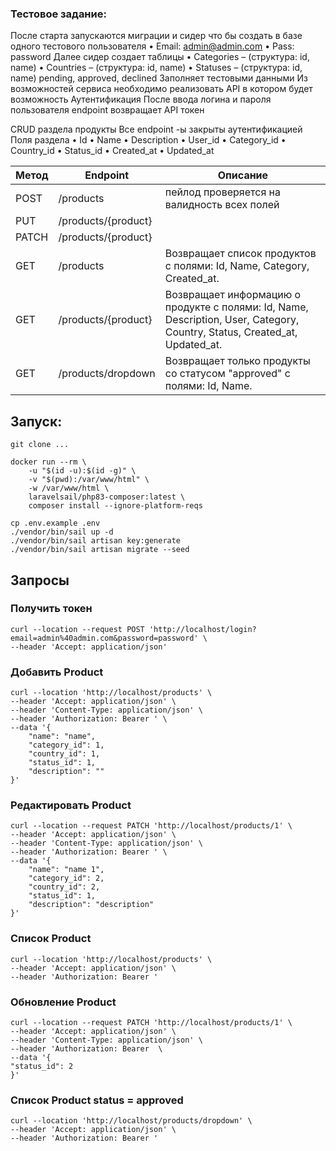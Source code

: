 ### Тестовое задание:
После старта запускаются миграции и сидер что бы создать в базе одного тестового пользователя
• Email: admin@admin.com
• Pass: password
Далее сидер создает таблицы
• Categories – (структура: id, name)
• Countries – (структура: id, name)
• Statuses – (структура: id, name) pending, approved, declined
Заполняет тестовыми данными
Из возможностей сервиса необходимо реализовать API в котором будет возможность
Аутентификация
После ввода логина и пароля пользователя endpoint возвращает API токен

CRUD раздела продукты
Все endpoint -ы закрыты аутентификацией
Поля раздела
• Id
• Name
• Description
• User_id
• Category_id
• Country_id
• Status_id
• Created_at
• Updated_at

| Метод | Endpoint               | Описание                                                                                                                   |
|-------|------------------------|----------------------------------------------------------------------------------------------------------------------------|
| POST  | /products              | пейлод проверяется на валидность всех полей                                                                                |
| PUT   | /products/{product}    |                                                                                                                            |
| PATCH | /products/{product}    |                                                                                                                            |
| GET   | /products              | Возвращает список продуктов с полями: Id, Name, Category, Created_at.                                                      |
| GET   | /products/{product}    | Возвращает информацию о продукте с полями: Id, Name, Description, User, Category, Country, Status, Created_at, Updated_at. |
| GET   | /products/dropdown     | Возвращает только продукты со статусом "approved" с полями: Id, Name.                                                      |

## Запуск:
```git clone ...```
```
docker run --rm \
    -u "$(id -u):$(id -g)" \
    -v "$(pwd):/var/www/html" \
    -w /var/www/html \
    laravelsail/php83-composer:latest \
    composer install --ignore-platform-reqs
```
```
cp .env.example .env
./vendor/bin/sail up -d
./vendor/bin/sail artisan key:generate
./vendor/bin/sail artisan migrate --seed
```

## Запросы
### Получить токен
```
curl --location --request POST 'http://localhost/login?email=admin%40admin.com&password=password' \
--header 'Accept: application/json'
```
### Добавить Product
```
curl --location 'http://localhost/products' \
--header 'Accept: application/json' \
--header 'Content-Type: application/json' \
--header 'Authorization: Bearer ' \
--data '{
    "name": "name",
    "category_id": 1,
    "country_id": 1,
    "status_id": 1,
    "description": ""
}'
```
### Редактировать Product
```
curl --location --request PATCH 'http://localhost/products/1' \
--header 'Accept: application/json' \
--header 'Content-Type: application/json' \
--header 'Authorization: Bearer ' \
--data '{
    "name": "name 1",
    "category_id": 2,
    "country_id": 2,
    "status_id": 1,
    "description": "description"
}'
```
### Список Product
```
curl --location 'http://localhost/products' \
--header 'Accept: application/json' \
--header 'Authorization: Bearer '
```
### Обновление Product
```
curl --location --request PATCH 'http://localhost/products/1' \
--header 'Accept: application/json' \
--header 'Content-Type: application/json' \
--header 'Authorization: Bearer  \
--data '{
"status_id": 2
}'
```
### Список Product status = approved
```
curl --location 'http://localhost/products/dropdown' \
--header 'Accept: application/json' \
--header 'Authorization: Bearer '
```
